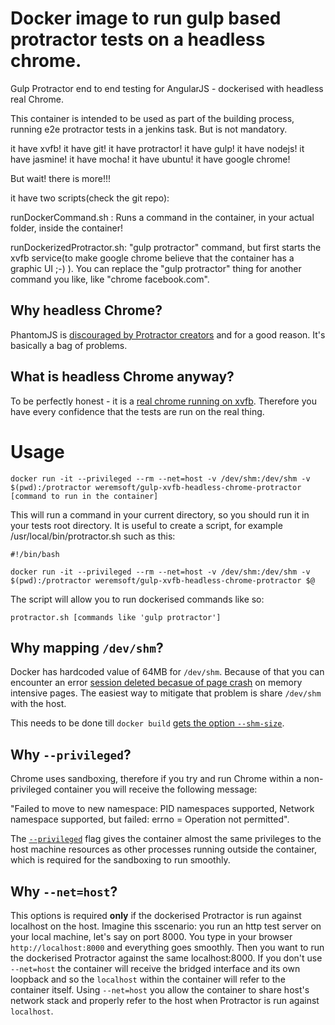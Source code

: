 # Docker image to run gulp based protractor tests on a headless chrome.

Gulp Protractor end to end testing for AngularJS - dockerised with headless real Chrome.

This container is intended to be used as part of the building process, running e2e protractor tests in a jenkins task. But is not mandatory.

it have xvfb!
it have git!
it have protractor!
it have gulp!
it have nodejs!
it have jasmine!
it have mocha!
it have ubuntu!
it have google chrome!


But wait! there is more!!!

it have two scripts(check the git repo):

runDockerCommand.sh : Runs a command in the container, in your actual folder, inside the container!

runDockerizedProtractor.sh:  "gulp protractor" command, but first starts the xvfb service(to make google chrome believe that the container has a graphic UI ;-) ). You can replace the "gulp protractor" thing for another command you like, like "chrome facebook.com".


## Why headless Chrome?

PhantomJS is [discouraged by Protractor creators](https://angular.github.io/protractor/#/browser-setup#setting-up-phantomjs) and for a good reason. It's basically a bag of problems. 

## What is headless Chrome anyway?

To be perfectly honest - it is a [real chrome running on xvfb](http://tobyho.com/2015/01/09/headless-browser-testing-xvfb/). Therefore you have every confidence that the tests are run on the real thing.

# Usage

```
docker run -it --privileged --rm --net=host -v /dev/shm:/dev/shm -v $(pwd):/protractor weremsoft/gulp-xvfb-headless-chrome-protractor [command to run in the container]
```

This will run a command in your current directory, so you should run it in your tests root directory. It is useful to create a script, for example /usr/local/bin/protractor.sh such as this:

```
#!/bin/bash

docker run -it --privileged --rm --net=host -v /dev/shm:/dev/shm -v $(pwd):/protractor weremsoft/gulp-xvfb-headless-chrome-protractor $@
```

The script will allow you to run dockerised commands like so:

```
protractor.sh [commands like 'gulp protractor']
```

## Why mapping `/dev/shm`?

Docker has hardcoded value of 64MB for `/dev/shm`. Because of that you can encounter an error [session deleted becasue of page crash](https://bugs.chromium.org/p/chromedriver/issues/detail?id=1097) on memory intensive pages. The easiest way to mitigate that problem is share `/dev/shm` with the host.

This needs to be done till `docker build` [gets the option `--shm-size`](https://github.com/docker/docker/issues/2606).

## Why `--privileged`?

Chrome uses sandboxing, therefore if you try and run Chrome within a non-privileged container you will receive the following message:

"Failed to move to new namespace: PID namespaces supported, Network namespace supported, but failed: errno = Operation not permitted".

The [`--privileged`](https://docs.docker.com/engine/reference/run/#runtime-privilege-and-linux-capabilities) flag gives the container almost the same privileges to the host machine resources as other processes running outside the container, which is required for the sandboxing to run smoothly.

## Why `--net=host`?

This options is required **only** if the dockerised Protractor is run against localhost on the host. Imagine this sscenario: you run an http test server on your local machine, let's say on port 8000. You type in your browser `http://localhost:8000` and everything goes smoothly. Then you want to run the dockerised Protractor against the same localhost:8000. If you don't use `--net=host` the container will receive the bridged interface and its own loopback and so the `localhost` within the container will refer to the container itself. Using `--net=host` you allow the container to share host's network stack and properly refer to the host when Protractor is run against `localhost`.

